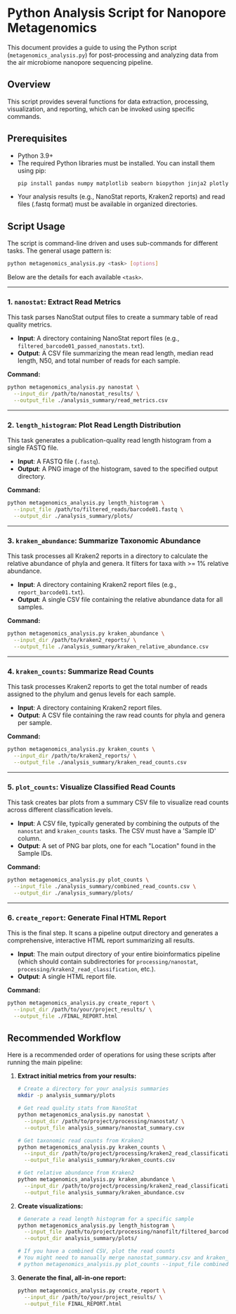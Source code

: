 # Python Analysis Script for Nanopore Metagenomics

This document provides a guide to using the Python script (`metagenomics_analysis.py`) for post-processing and analyzing data from the air microbiome nanopore sequencing pipeline.

## Overview

This script provides several functions for data extraction, processing, visualization, and reporting, which can be invoked using specific commands.

## Prerequisites

- Python 3.9+
- The required Python libraries must be installed. You can install them using pip:
  ```bash
  pip install pandas numpy matplotlib seaborn biopython jinja2 plotly
  ```
- Your analysis results (e.g., NanoStat reports, Kraken2 reports) and read files (.fastq format) must be available in organized directories.

## Script Usage

The script is command-line driven and uses sub-commands for different tasks. The general usage pattern is:

```bash
python metagenomics_analysis.py <task> [options]
```

Below are the details for each available `<task>`.

---

### 1. `nanostat`: Extract Read Metrics

This task parses NanoStat output files to create a summary table of read quality metrics.

- **Input**: A directory containing NanoStat report files (e.g., `filtered_barcode01_passed_nanostats.txt`).
- **Output**: A CSV file summarizing the mean read length, median read length, N50, and total number of reads for each sample.

**Command:**
```bash
python metagenomics_analysis.py nanostat \
  --input_dir /path/to/nanostat_results/ \
  --output_file ./analysis_summary/read_metrics.csv
```

---

### 2. `length_histogram`: Plot Read Length Distribution

This task generates a publication-quality read length histogram from a single FASTQ file.

- **Input**: A FASTQ file (`.fastq`).
- **Output**: A PNG image of the histogram, saved to the specified output directory.

**Command:**
```bash
python metagenomics_analysis.py length_histogram \
  --input_file /path/to/filtered_reads/barcode01.fastq \
  --output_dir ./analysis_summary/plots/
```

---

### 3. `kraken_abundance`: Summarize Taxonomic Abundance

This task processes all Kraken2 reports in a directory to calculate the relative abundance of phyla and genera. It filters for taxa with >= 1% relative abundance.

- **Input**: A directory containing Kraken2 report files (e.g., `report_barcode01.txt`).
- **Output**: A single CSV file containing the relative abundance data for all samples.

**Command:**
```bash
python metagenomics_analysis.py kraken_abundance \
  --input_dir /path/to/kraken2_reports/ \
  --output_file ./analysis_summary/kraken_relative_abundance.csv
```

---

### 4. `kraken_counts`: Summarize Read Counts

This task processes Kraken2 reports to get the total number of reads assigned to the phylum and genus levels for each sample.

- **Input**: A directory containing Kraken2 report files.
- **Output**: A CSV file containing the raw read counts for phyla and genera per sample.

**Command:**
```bash
python metagenomics_analysis.py kraken_counts \
  --input_dir /path/to/kraken2_reports/ \
  --output_file ./analysis_summary/kraken_read_counts.csv
```

---

### 5. `plot_counts`: Visualize Classified Read Counts

This task creates bar plots from a summary CSV file to visualize read counts across different classification levels.

- **Input**: A CSV file, typically generated by combining the outputs of the `nanostat` and `kraken_counts` tasks. The CSV must have a 'Sample ID' column.
- **Output**: A set of PNG bar plots, one for each "Location" found in the Sample IDs.

**Command:**
```bash
python metagenomics_analysis.py plot_counts \
  --input_file ./analysis_summary/combined_read_counts.csv \
  --output_dir ./analysis_summary/plots/
```

---

### 6. `create_report`: Generate Final HTML Report

This is the final step. It scans a pipeline output directory and generates a comprehensive, interactive HTML report summarizing all results.

- **Input**: The main output directory of your entire bioinformatics pipeline (which should contain subdirectories for `processing/nanostat`, `processing/kraken2_read_classification`, etc.).
- **Output**: A single HTML report file.

**Command:**
```bash
python metagenomics_analysis.py create_report \
  --input_dir /path/to/your/project_results/ \
  --output_file ./FINAL_REPORT.html
```

## Recommended Workflow

Here is a recommended order of operations for using these scripts after running the main pipeline:

1.  **Extract initial metrics from your results:**
    ```bash
    # Create a directory for your analysis summaries
    mkdir -p analysis_summary/plots

    # Get read quality stats from NanoStat
    python metagenomics_analysis.py nanostat \
      --input_dir /path/to/project/processing/nanostat/ \
      --output_file analysis_summary/nanostat_summary.csv

    # Get taxonomic read counts from Kraken2
    python metagenomics_analysis.py kraken_counts \
      --input_dir /path/to/project/processing/kraken2_read_classification/ \
      --output_file analysis_summary/kraken_counts.csv

    # Get relative abundance from Kraken2
    python metagenomics_analysis.py kraken_abundance \
      --input_dir /path/to/project/processing/kraken2_read_classification/ \
      --output_file analysis_summary/kraken_abundance.csv
    ```

2.  **Create visualizations:**
    ```bash
    # Generate a read length histogram for a specific sample
    python metagenomics_analysis.py length_histogram \
      --input_file /path/to/project/processing/nanofilt/filtered_barcode01_passed.fastq \
      --output_dir analysis_summary/plots/
    
    # If you have a combined CSV, plot the read counts
    # You might need to manually merge nanostat_summary.csv and kraken_counts.csv first
    # python metagenomics_analysis.py plot_counts --input_file combined_metrics.csv --output_dir analysis_summary/plots/
    ```

3.  **Generate the final, all-in-one report:**
    ```bash
    python metagenomics_analysis.py create_report \
      --input_dir /path/to/your/project_results/ \
      --output_file FINAL_REPORT.html
    ```
